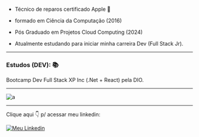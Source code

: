 - Técnico de reparos certificado Apple 🍎

- formado em Ciência da Computação (2016) 

- Pós Graduado em Projetos Cloud Computing (2024)

- Atualmente estudando para iniciar minha carreira Dev (Full Stack Jr). 
---

### Estudos (DEV): 📚
Bootcamp Dev Full Stack XP Inc (.Net + React) pela DIO.

---

![a](https://github-readme-stats.vercel.app/api/top-langs/?username=diegomarins33&theme=blue-green)

---
Clique aqui 👇 p/ acessar meu linkedin:

[![Meu Linkedin](https://img.shields.io/badge/LinkedIn-0077B5?style=for-the-badge&logo=linkedin&logoColor=white)](https://www.linkedin.com/in/diego-marins-a9240184/)

